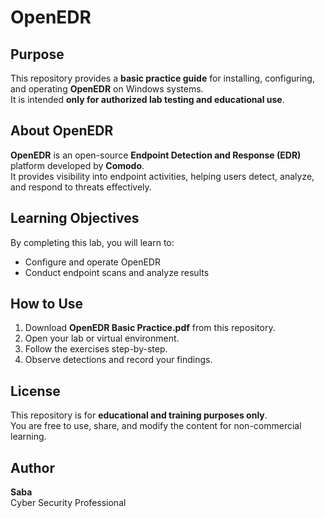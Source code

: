 # OpenEDR

## **Purpose**
This repository provides a **basic practice guide** for installing, configuring, and operating **OpenEDR** on Windows systems.  
It is intended **only for authorized lab testing and educational use**.

## **About OpenEDR**
**OpenEDR** is an open-source **Endpoint Detection and Response (EDR)** platform developed by **Comodo**.  
It provides visibility into endpoint activities, helping users detect, analyze, and respond to threats effectively.

## **Learning Objectives**
By completing this lab, you will learn to:  
- Configure and operate OpenEDR  
- Conduct endpoint scans and analyze results  


## **How to Use**
1. Download **OpenEDR Basic Practice.pdf** from this repository.  
2. Open your lab or virtual environment.  
3. Follow the exercises step-by-step.  
4. Observe detections and record your findings.

## **License**
This repository is for **educational and training purposes only**.  
You are free to use, share, and modify the content for non-commercial learning.

## **Author**
**Saba**  
Cyber Security Professional
